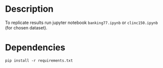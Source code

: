 # Description

To replicate results run jupyter notebook `banking77.ipynb` or `clinc150.ipynb` (for chosen dataset).

# Dependencies

```pip install -r requirements.txt```
